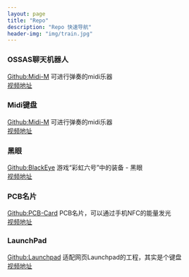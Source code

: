 ```yaml
---
layout: page
title: "Repo"
description: "Repo 快速导航"
header-img: "img/train.jpg"
---
```


### OSSAS聊天机器人
[Github:Midi-M](https://github.com/Dimsmary/Ossas_ChatBot) 可进行弹奏的midi乐器  
[视频地址](https://space.bilibili.com/5657589)

### Midi键盘
[Github:Midi-M](https://github.com/Dimsmary/Midi-M) 可进行弹奏的midi乐器  
[视频地址](https://www.bilibili.com/video/av87561317)

### 黑眼  

[Github:BlackEye](https://github.com/Dimsmary/BlackEye) 游戏“彩虹六号”中的装备 - 黑眼  
[视频地址](https://www.bilibili.com/video/av79494813)

### PCB名片  

[Github:PCB-Card](https://github.com/Dimsmary/PCB-Card) PCB名片，可以通过手机NFC的能量发光  
[视频地址](https://www.bilibili.com/video/av68564711)

### LaunchPad  

[Github:Launchpad](https://github.com/Dimsmary/MagePad) 适配网页Launchpad的工程，其实是个键盘  
[视频地址](https://www.bilibili.com/video/av67710146)

